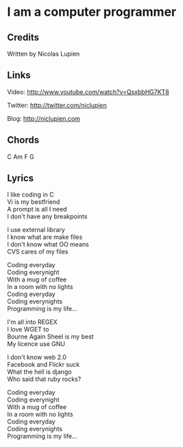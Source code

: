 I am a computer programmer
==========================

Credits
-------

Written by Nicolas Lupien


Links
-----

Video: <http://www.youtube.com/watch?v=QsxbbHG7KT8>

Twitter: <http://twitter.com/niclupien>

Blog: <http://niclupien.com>


Chords
------

C Am F G


Lyrics
------

I like coding in C  
Vi is my bestfriend  
A prompt is all I need  
I don't have any breakpoints  

I use external library  
I know what are make files  
I don't know what OO means  
CVS cares of my files

Coding everyday  
Coding everynight  
With a mug of coffee  
In a room with no lights  
Coding everyday  
Coding everynights  
Programming is my life...

I'm all into REGEX  
I love WGET to  
Bourne Again Sheel is my best  
My licence use GNU  

I don't know web 2.0  
Facebook and Flickr suck  
What the hell is django  
Who said that ruby rocks?  

Coding everyday  
Coding everynight  
With a mug of coffee  
In a room with no lights  
Coding everyday  
Coding everynights  
Programming is my life...